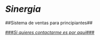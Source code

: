 # **_Sinergia_**
##Sistema de ventas para principiantes##

[###_Si quieres contactarme es por aqui_###](https://www.facebook.com/sg.sinergia)
